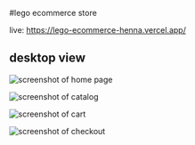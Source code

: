 #lego ecommerce store

live: https://lego-ecommerce-henna.vercel.app/

## desktop view
![screenshot of home page](https://i.postimg.cc/7hQXT6GC/Screenshot-from-2022-08-04-18-47-00.png)

![screenshot of catalog](https://i.postimg.cc/RZJpKcTv/Screenshot-from-2022-08-04-18-47-05.png)

![screenshot of cart](https://i.postimg.cc/VL6VLyrr/Screenshot-from-2022-08-04-18-47-54.png)

![screenshot of checkout](https://i.postimg.cc/zvd2S7MG/Screenshot-from-2022-08-04-18-48-22.png)
